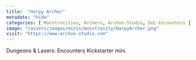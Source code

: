 ```yaml
---
title:  "Harpy Archer"
metadate: "hide"
categories: [ Monstrocities, Archers, Archon-Studio, DnL-Encounters ]
image: "/assets/images/minis/monstrosity/HarpyArcher.png"
visit: "https://www.archon-studio.com"
---
```

Dungeons & Lasers: Encounters Kickstarter mini.